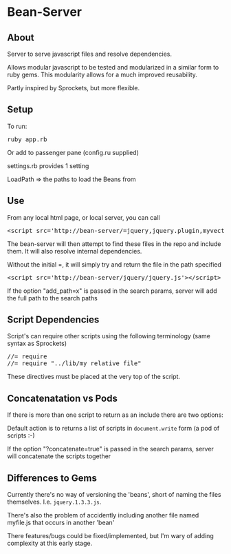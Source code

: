 Bean-Server
===

About
---


Server to serve javascript files and resolve dependencies.

Allows modular javascript to be tested and modularized in a similar form to ruby gems. This modularity allows for a much improved reusability.

Partly inspired by Sprockets, but more flexible.

Setup
----

To run:

<pre>ruby app.rb</pre>

Or add to passenger pane (config.ru supplied)

settings.rb provides 1 setting

LoadPath => the paths to load the Beans from

Use
----

From any local html page, or local server, you can call

<pre>&lt;script src='http://bean-server/=jquery,jquery.plugin,myvector,other_stuff'&gt;&lt;/script&gt;</pre>

The bean-server will then attempt to find these files in the repo and include them. It will also resolve internal dependencies.

Without the initial =, it will simply try and return the file in the path specified

<pre>&lt;script src='http://bean-server/jquery/jquery.js'&gt;&lt;/script&gt;</pre>

If the option "add_path=x" is passed in the search params, server will add the full path to the search paths


Script Dependencies
----

Script's can require other scripts using the following terminology (same syntax as Sprockets)

<pre>
//= require <file>
//= require "../lib/my_relative_file"
</pre>

These directives must be placed at the very top of the script. 

Concatenatation vs Pods
----

If there is more than one script to return as an include there are two options:

Default action is to returns a list of scripts in <code>document.write</code> form (a pod of scripts :-)

If the option "?concatenate=true" is passed in the search params, server will concatenate the scripts together

Differences to Gems
----

Currently there's no way of versioning the 'beans', short of naming the files themselves. I.e. <code>jquery.1.3.3.js</code>.

There's also the problem of accidently including another file named myfile.js that occurs in another 'bean'

There features/bugs could be fixed/implemented, but I'm wary of adding complexity at this early stage.
